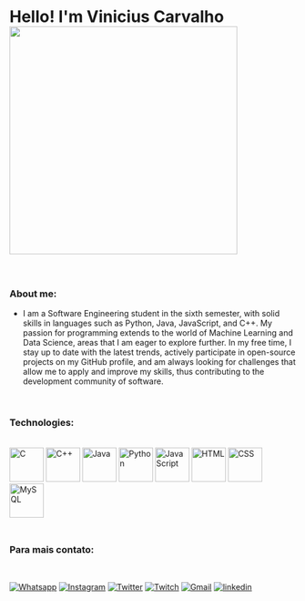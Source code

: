 ##

# Hello! I'm Vinicius Carvalho‎‎  ‎ ‎ ‎    <img align="center" width="400px" src="https://media.giphy.com/media/jNtqCYb1hsA9bk9blg/giphy.gif" />

<br/>

### About me:
- I am a Software Engineering student in the sixth semester, with solid skills in languages ​​such as Python, Java, JavaScript, and C++. My passion for programming extends to the world of Machine Learning and Data Science, areas that I am eager to explore further. In my free time, I stay up to date with the latest trends, actively participate in open-source projects on my GitHub profile, and am always looking for challenges that allow me to apply and improve my skills, thus contributing to the development community of software.

<br/>
 
### **Technologies:**

<div>
<div style="display: inline_block"><br/>
    <img aling="center" alt="C" heigth="30" width="60" src="https://cdn.jsdelivr.net/gh/devicons/devicon/icons/c/c-original.svg" />
    <img aling="center" alt="C++" heigth="30" width="60" src="https://cdn.jsdelivr.net/gh/devicons/devicon/icons/cplusplus/cplusplus-original.svg" />  
    <img aling="center" alt="Java" heigth="30" width="60" src="https://cdn.jsdelivr.net/gh/devicons/devicon/icons/java/java-original-wordmark.svg" />  
    <img aling="center" alt="Python" heigth="30" width="60" src="https://cdn.jsdelivr.net/gh/devicons/devicon/icons/python/python-original.svg" /> 
    <img aling="center" alt="JavaScript" heigth="30" width="60" src="https://cdn.jsdelivr.net/gh/devicons/devicon/icons/javascript/javascript-original.svg" /> 
    <img aling="center" alt="HTML" heigth="30" width="60" src="https://cdn.jsdelivr.net/gh/devicons/devicon/icons/html5/html5-original.svg" /> 
    <img aling="center" alt="CSS" heigth="30" width="60" src="https://cdn.jsdelivr.net/gh/devicons/devicon/icons/css3/css3-original.svg" /> 
    <img aling="center" alt="MySQL" heigth="30" width="60" src="https://cdn.jsdelivr.net/gh/devicons/devicon/icons/mysql/mysql-original-wordmark.svg" /> 
  
</div><br/>

##
  
### Para mais contato:

<br/>

[![Whatsapp](https://img.shields.io/badge/WhatsApp-25D366?style=for-the-badge&logo=whatsapp&logoColor=white)](https://contate.me/httpswwwlinkedincominvinicius-carvalho-silva-a602a91b9)
[![Instagram](https://img.shields.io/badge/Instagram-E4405F?style=for-the-badge&logo=instagram&logoColor=white)](https://www.instagram.com/carvalho_.vini/)
[![Twitter](https://img.shields.io/badge/Twitter-1DA1F2?style=for-the-badge&logo=twitter&logoColor=white)](https://twitter.com/caraalhovini)
[![Twitch](https://img.shields.io/badge/Twitch-9146FF?style=for-the-badge&logo=twitch&logoColor=white)](https://www.twitch.tv/caralhovini)
[![Gmail](https://img.shields.io/badge/Gmail-D14836?style=for-the-badge&logo=gmail&logoColor=white)](mailto:carvalhovini2002@gmail.com) 
[![linkedin](https://img.shields.io/badge/LinkedIn-0077B5?style=for-the-badge&logo=linkedin&logoColor=white)](https://www.linkedin.com/in/vinicius-carvalho-silva-a602a91b9/)
